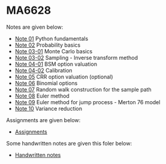 # MA6628

Notes are given below:

- [Note 01](L01s01.ipynb) Python fundamentals
- [Note 02](L02s01.ipynb) Probability basics
- [Note 03-01](L03s01.ipynb) Monte Carlo basics
- [Note 03-02](L03s02.ipynb) Sampling - Inverse transform method
- [Note 04-01](L04s01.ipynb) BSM option valuation
- [Note 04-02](L04s02.ipynb) Calibration
- [Note 05](L05s01.ipynb) CRR option valuation (optional)
- [Note 06](B03898_04_codes/Note01.ipynb) Binomial options
- [Note 07](RandomWalk01.ipynb) Random walk construction for the sample path
- [Note 08](EM03.ipynb) Euler method
- [Note 09](L_M76V01.ipynb) Euler method for jump process - Merton 76 model
- [Note 10](ControlVariates.ipynb) Variance reduction

Assignments are given below:

- [Assignments](Assignments.ipynb)

Some handwritten notes are given this foler below:

- [Handwritten notes](https://github.com/songqsh/MA6628v02/tree/master/pdf)
